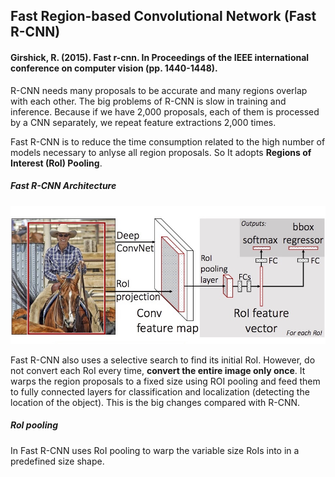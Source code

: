 ## Fast Region-based Convolutional Network (Fast R-CNN)
#### Girshick, R. (2015). Fast r-cnn. In Proceedings of the IEEE international conference on computer vision (pp. 1440-1448).

R-CNN needs many proposals to be accurate and many regions overlap with each other. The big problems of R-CNN is slow in training and inference. Because if we have 2,000 proposals, each of them is processed by a CNN separately, we repeat feature extractions 2,000 times.

Fast R-CNN is to reduce the time consumption related to the high number of models necessary to anlyse all region proposals. So It adopts **Regions of Interest (RoI) Pooling**.

##### Fast R-CNN Architecture

![fast_rcnn_archi](https://github.com/Oh-Yoojin/Object-detection/blob/master/Fast%20RCNN/pictures/fast_rcnn_archi.png)

Fast R-CNN also uses a selective search to find its initial RoI. However, do not convert each RoI every time, **convert the entire image only once**. It warps the region proposals to a fixed size using ROI pooling and feed them to fully connected layers for classification and localization (detecting the location of the object). This is the big changes compared with R-CNN.

##### RoI pooling
In Fast R-CNN uses RoI pooling to warp the variable size RoIs into in a predefined size shape.
